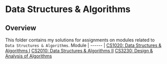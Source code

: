# Data Structures & Algorithms

## Overview
This folder contains my solutions for assignments on modules related to `Data Structures & Algorithms`.
Module |
------ |
[CS1020: Data Structures & Algorithms I](https://github.com/shumarb/coursework/tree/master/modules/data-structures-and-algorithms/cs1020)
[CS2010: Data Structures & Algorithms II](https://github.com/shumarb/coursework/tree/master/modules/data-structures-and-algorithms/cs2010)
[CS3230: Design & Analysis of Algorithms](https://github.com/shumarb/coursework/tree/master/modules/data-structures-and-algorithms/cs3230)